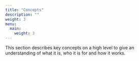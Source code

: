 ```yaml
---
title: "Concepts"
description: ""
weight: 3
menu:
  main:
    weight: 3
---
```


This section describes key concepts on a high level to give an understanding of what it is, who it is for and how it works.
